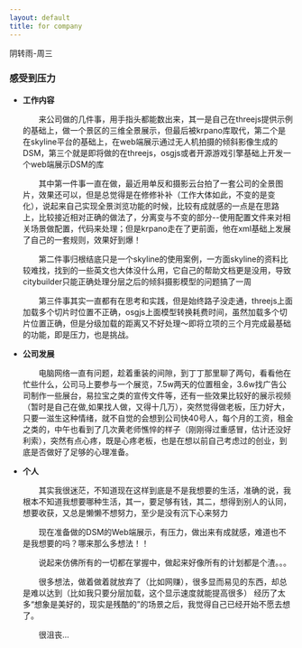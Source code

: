 ```yaml
---
layout: default
title: for company
---
```


阴转雨-周三
### 感受到压力

+ **工作内容**

	　　来公司做的几件事，用手指头都能数出来，其一是自己在threejs提供示例的基础上，做一个景区的三维全景展示，但最后被krpano库取代，第二个是在skyline平台的基础上，在web端展示通过无人机拍摄的倾斜影像生成的DSM，第三个就是即将做的在threejs，osgjs或者开源游戏引擎基础上开发一个web端展示DSM的库

	　　其中第一件事一直在做，最近用单反和摄影云台拍了一套公司的全景图片，效果还可以，但是总觉得是在修修补补（工作大体如此，不变的是变化），说起来自己实现全景浏览功能的时候，比较有成就感的一点是在思路上，比较接近相对正确的做法了，分离变与不变的部分--使用配置文件来对相关场景做配置，代码来处理；但是krpano走在了更前面，他在xml基础上发展了自己的一套规则，效果好到爆！

	　　第二件事归根结底只是一个skyline的使用案例，一方面skyline的资料比较难找，找到的一些英文也大体没什么用，它自己的帮助文档更是没用，导致citybuilder只能正确处理分层之后的倾斜摄影模型的问题搞了一周

	　　第三件事其实一直都有在思考和实践，但是始终路子没走通，threejs上面加载多个切片时位置不正确，osgjs上面模型转换耗费时间，虽然加载多个切片位置正确，但是分级加载的距离又不好处理～即将立项的三个月完成最基础的功能，即是压力，也是挑战。

+ **公司发展**

	　　电脑网络一直有问题，趁着重装的间隙，到丁丁那里聊了两句，看看他在忙些什么，公司马上要参与一个展览，7.5w两天的位置租金，3.6w找广告公司制作一些展台，易拉宝之类的宣传文件等，还有一些效果比较好的展示视频（暂时是自己在做,如果找人做，又得十几万），突然觉得做老板，压力好大，只要一滋生这种情绪，就不自觉的会想到公司快40号人，每个月的工资，租金之类的，中午也看到了几次黄老师憔悴的样子（刚刚得过重感冒，估计还没好利索），突然有点心疼，既是心疼老板，也是在想以前自己考虑过的创业，到底是否做好了足够的心理准备。

+ **个人**

	　　其实我很迷茫，不知道现在这样到底是不是我想要的生活，准确的说，我根本不知道我想要哪种生活，其一，要足够有钱，其二，想得到别人的认同，想要收获，又总是懒懒不想努力，至少是没有沉下心来努力

	　　现在准备做的DSM的Web端展示，有压力，做出来有成就感，难道也不是我想要的吗？哪来那么多想法！！

	　　说起来仿佛所有的一切都在掌握中，做起来好像所有的计划都是个渣。。。

	　　很多想法，做着做着就放弃了（比如网赚），很多显而易见的东西，却总是难以达到（比如我只要分层加载，这个显示速度就能提高很多） 经历了太多“想象是美好的，现实是残酷的”的场景之后，我觉得自己已经开始不愿去想了。

	　　很沮丧...
